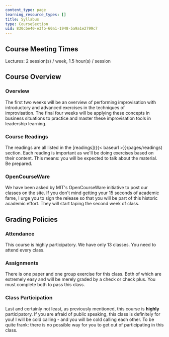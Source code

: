 ```yaml
---
content_type: page
learning_resource_types: []
title: Syllabus
type: CourseSection
uid: 830cbe40-e3fb-60a1-1948-5a9a1e2799c7
---
```


Course Meeting Times
--------------------

Lectures: 2 session(s) / week, 1.5 hour(s) / session

Course Overview
---------------

### Overview

The first two weeks will be an overview of performing improvisation with introductory and advanced exercises in the techniques of improvisation. The final four weeks will be applying these concepts in business situations to practice and master these improvisation tools in leadership learning.

### Course Readings

The readings are all listed in the [readings]({{< baseurl >}}/pages/readings) section. Each reading is important as we'll be doing exercises based on their content. This means: you will be expected to talk about the material. Be prepared.

### OpenCourseWare

We have been asked by MIT's OpenCourseWare initiative to post our classes on the site. If you don't mind getting your 15 seconds of academic fame, I urge you to sign the release so that you will be part of this historic academic effort. They will start taping the second week of class.

Grading Policies
----------------

### Attendance

This course is highly participatory. We have only 13 classes. You need to attend every class.

### Assignments

There is one paper and one group exercise for this class. Both of which are extremely easy and will be merely graded by a check or check plus. You must complete both to pass this class.

### Class Participation

Last and certainly not least, as previously mentioned, this course is **highly** participatory. If you are afraid of public speaking, this class is definitely for you! I will be cold calling - and you will be cold calling each other. To be quite frank: there is no possible way for you to get out of participating in this class.